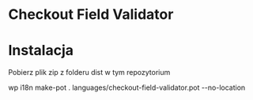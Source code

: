 # Checkout Field Validator

# Instalacja

Pobierz plik zip z folderu dist w tym repozytorium

wp i18n make-pot . languages/checkout-field-validator.pot --no-location
